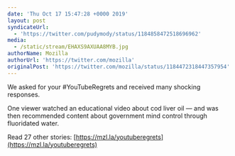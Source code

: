 ```yaml
---
date: 'Thu Oct 17 15:47:28 +0000 2019'
layout: post
syndicateUrl:
  - 'https://twitter.com/pudymody/status/1184858472518696962'
media:
  - /static/stream/EHAXS9AXUAA8MYB.jpg
authorName: Mozilla
authorUrl: 'https://twitter.com/mozilla'
originalPost: 'https://twitter.com/mozilla/status/1184472318447357954'
---
```

We asked for your #YouTubeRegrets and received many shocking responses. 

One viewer watched an educational video about cod liver oil — and was then recommended content about government mind control through fluoridated water.

Read 27 other stories: [https://mzl.la/youtuberegrets](https://mzl.la/youtuberegrets) 